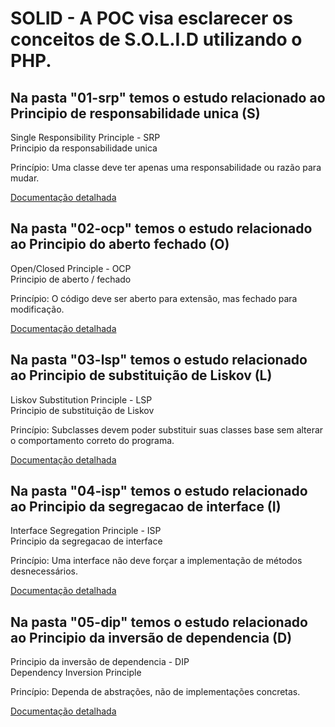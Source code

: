 # SOLID - A POC visa esclarecer os conceitos de S.O.L.I.D utilizando o PHP.

## Na pasta "01-srp" temos o estudo relacionado ao Principio de responsabilidade unica (S)

Single Responsibility Principle - SRP <br>
Principio da responsabilidade unica <br>

Princípio: Uma classe deve ter apenas uma responsabilidade ou razão para mudar.

[Documentação detalhada](01-srp/README.md)

## Na pasta "02-ocp" temos o estudo relacionado ao Principio do aberto fechado (O)

Open/Closed Principle - OCP <br>
Principio de aberto / fechado

Princípio: O código deve ser aberto para extensão, mas fechado para modificação.

[Documentação detalhada](02-ocp/README.md)

## Na pasta "03-lsp" temos o estudo relacionado ao Principio de substituição de Liskov (L)

Liskov Substitution Principle - LSP <br>
Principio de substituição de Liskov
  
Princípio: Subclasses devem poder substituir suas classes base sem alterar o comportamento correto do programa.

[Documentação detalhada](03-lsp/README.md)

## Na pasta "04-isp" temos o estudo relacionado ao Principio da segregacao de interface (I)

Interface Segregation Principle - ISP <br>
Principio da segregacao de interface
  
Princípio: Uma interface não deve forçar a implementação de métodos desnecessários.

[Documentação detalhada](04-isp/README.md)

## Na pasta "05-dip" temos o estudo relacionado ao Principio da inversão de dependencia (D)

Principio da inversão de dependencia - DIP <br>
Dependency Inversion Principle
  
Princípio: Dependa de abstrações, não de implementações concretas.

[Documentação detalhada](05-dip/README.md)